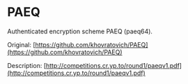 # PAEQ

Authenticated encryption scheme PAEQ (paeq64).

Original:
[https://github.com/khovratovich/PAEQ](https://github.com/khovratovich/PAEQ)

Description:
[http://competitions.cr.yp.to/round1/paeqv1.pdf](http://competitions.cr.yp.to/round1/paeqv1.pdf)
